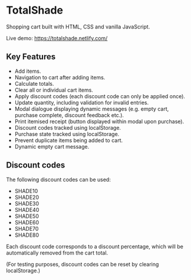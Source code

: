 # TotalShade

Shopping cart built with HTML, CSS and vanilla JavaScript.

Live demo: https://totalshade.netlify.com/

## Key Features

* Add items.
* Navigation to cart after adding items.
* Calculate totals.
* Clear all or individual cart items.
* Apply discount codes (each discount code can only be applied once).
* Update quantity, including validation for invalid entries.
* Modal dialogue displaying dynamic messages (e.g. empty cart, purchase complete, discount feedback etc.).
* Print itemised receipt (button displayed within modal upon purchase).
* Discount codes tracked using localStorage.
* Purchase state tracked using localStorage.
* Prevent duplicate items being added to cart.
* Dynamic empty cart message.

## Discount codes

The following discount codes can be used:

* SHADE10
* SHADE20
* SHADE30
* SHADE40
* SHADE50
* SHADE60
* SHADE70
* SHADE80

Each discount code corresponds to a discount percentage, which will be automatically removed from the cart total.

(For testing purposes, discount codes can be reset by clearing localStorage.)